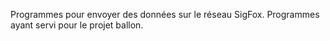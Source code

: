 Programmes pour envoyer des données sur le réseau SigFox.
Programmes ayant servi pour le projet ballon.
